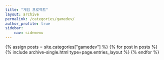 ```yaml
---
title: "게임 프로젝트"
layout: archive
permalink: /categories/gamedev/
author_profile: true
sidebar:
    nav: sidemenu
---
```


{% assign posts = site.categories["gamedev"] %}
{% for post in posts %} {% include archive-single.html type=page.entries_layout %} 
{% endfor %}